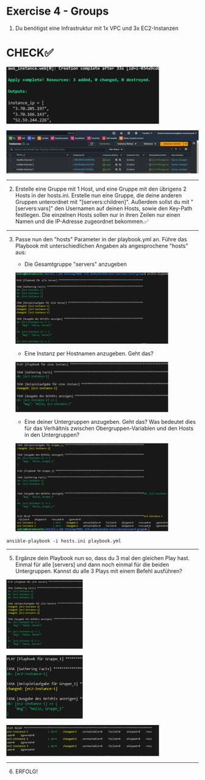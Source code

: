 # Exercise 4 - Groups

1. Du benötigst eine Infrastruktur mit 1x VPC und 3x EC2-Instanzen

# CHECK✅

<img src="image.png" alt="ec2" width="400"></img>

<img src="image-1.png" alt="ec2-1" width="600"></img>

--- 

2. Erstelle eine Gruppe mit 1 Host, und eine Gruppe mit den übrigens 2 Hosts in der hosts.ini. Erstelle nun eine Gruppe, die deine anderen Gruppen unterordnet mit "[servers:children]". Außerdem sollst du mit "[servers:vars]" den Usernamen auf deinen Hosts, sowie den Key-Path festlegen. Die einzelnen Hosts sollen nur in ihren Zeilen nur einen Namen und die IP-Adresse zugeordnet bekommen.✅

---
3. Passe nun den "hosts" Parameter in der playbook.yml an. Führe das Playbook mit unterschiedlichen Angaben als angesprochene "hosts" aus:
   - Die Gesamtgruppe "servers" anzugeben

   <img src="image-2.png" alt="server" width="400"></img>
   
   - Eine Instanz per Hostnamen anzugeben. Geht das?

   <img src="image-3.png" alt="eine" width="400"></img>
  
   - Eine deiner Untergruppen anzugeben. Geht das? Was bedeutet dies für das Verhältnis zwischen Obergruppen-Variablen und den Hosts in den Untergruppen?

   <img src="image-4.png" alt="gruppe" width="400"></img>


```
ansible-playbook -i hosts.ini playbook.yml
```

---
5. Ergänze dein Playbook nun so, dass du 3 mal den gleichen Play hast. Einmal für alle [servers] und dann noch einmal für die beiden Untergruppen. Kannst du alle 3 Plays mit einem Befehl ausführen?

<img src="image-5.png" alt="alt" width="200"></img>

<img src="image-6.png" alt="alt" width="200"></img>

<img src="image-7.png" alt="alt" width="400"></img>


---
6. ERFOLG!
